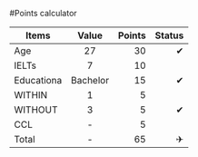 #Points calculator

| Items   |      Value      |  Points | Status |
|----------|:---------------:|------:|-------:|
| Age      |    27           |  30   | ✔︎      |
| IELTs    |    7            |  10   |        |
| Educationa|    Bachelor  |  15     | ✔︎      |
| WITHIN   |    1            |  5    |        | 
| WITHOUT  |    3            |  5    | ✔︎     |
| CCL  |    -            |  5    |      |
| Total    |    -            |  65   | ✈︎     |


